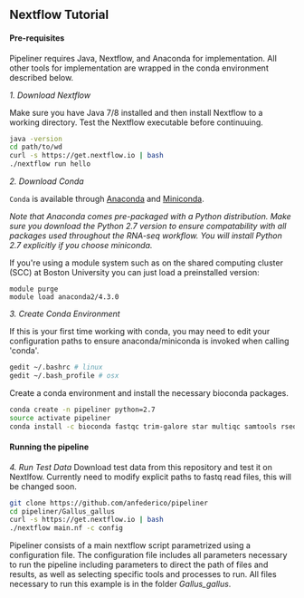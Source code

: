 ## Nextflow Tutorial
#### Pre-requisites
Pipeliner requires Java, Nextflow, and Anaconda for implementation. All other tools for implementation are wrapped in the conda environment described below. 

*1. Download Nextflow*

Make sure you have Java 7/8 installed and then install Nextflow to a working directory. Test the Nextflow executable before continuuing.
```bash
java -version
cd path/to/wd
curl -s https://get.nextflow.io | bash
./nextflow run hello
```

*2. Download Conda*

`Conda` is available through [Anaconda](https://www.continuum.io/downloads) and [Miniconda](https://conda.io/miniconda.html). 

*Note that Anaconda comes pre-packaged with a Python distribution. Make sure you download the Python 2.7 version to ensure compatability with all packages used throughout the RNA-seq workflow. You will install Python 2.7 explicitly if you choose miniconda.*

If you're using a module system such as on the shared computing cluster (SCC) at Boston University you can just load a preinstalled version:
```
module purge
module load anaconda2/4.3.0
```

*3. Create Conda Environment*

If this is your first time working with conda, you may need to edit your configuration paths to ensure anaconda/miniconda is invoked when calling 'conda'.
```bash
gedit ~/.bashrc # linux
gedit ~/.bash_profile # osx
```
Create a conda environment and install the necessary bioconda packages. 
```bash
conda create -n pipeliner python=2.7
source activate pipeliner
conda install -c bioconda fastqc trim-galore star multiqc samtools rseqc stringtie
 ```
 
#### Running the pipeline
*4. Run Test Data*
Download test data from this repository and test it on Nextlfow. Currently need to modify explicit paths to fastq read files, this will be changed soon.
```bash
git clone https://github.com/anfederico/pipeliner
cd pipeliner/Gallus_gallus
curl -s https://get.nextflow.io | bash
./nextflow main.nf -c config
```

Pipeliner consists of a main nextflow script parametrized using a configuration file. The configuration file includes all parameters necessary to run the pipeline including  parameters to direct the path of files and results, as well as selecting specific tools and processes to run. All files necessary to run this example is in the folder *Gallus_gallus*.
